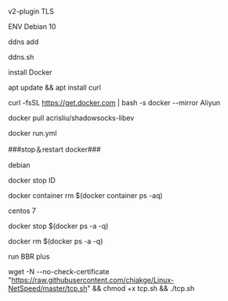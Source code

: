 v2-plugin TLS


ENV  Debian 10

ddns add

ddns.sh


install Docker  

apt update && apt install curl

curl -fsSL https://get.docker.com | bash -s docker --mirror Aliyun

docker pull acrisliu/shadowsocks-libev

docker run.yml

###stop＆restart docker###

debian

docker stop ID

docker container rm $(docker container ps -aq)

centos 7

docker stop $(docker ps -a -q)

docker rm $(docker ps -a -q)



run BBR plus

wget -N --no-check-certificate "https://raw.githubusercontent.com/chiakge/Linux-NetSpeed/master/tcp.sh" && chmod +x tcp.sh && ./tcp.sh





